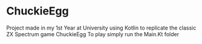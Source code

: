 # ChuckieEgg
Project made in my 1st Year at University using Kotlin to replicate the classic ZX Spectrum game ChuckieEgg
To play simply run the Main.Kt folder 
